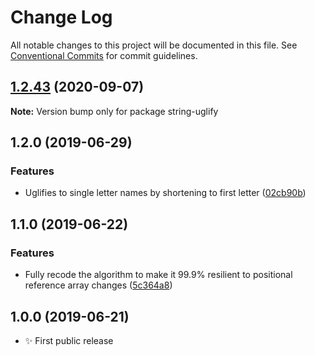 # Change Log

All notable changes to this project will be documented in this file.
See [Conventional Commits](https://conventionalcommits.org) for commit guidelines.

## [1.2.43](https://gitlab.com/codsen/codsen/compare/string-uglify@1.2.42...string-uglify@1.2.43) (2020-09-07)

**Note:** Version bump only for package string-uglify





## 1.2.0 (2019-06-29)

### Features

- Uglifies to single letter names by shortening to first letter ([02cb90b](https://gitlab.com/codsen/codsen/commit/02cb90b))

## 1.1.0 (2019-06-22)

### Features

- Fully recode the algorithm to make it 99.9% resilient to positional reference array changes ([5c364a8](https://gitlab.com/codsen/codsen/commit/5c364a8))

## 1.0.0 (2019-06-21)

- ✨ First public release
